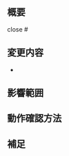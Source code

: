 <!-- あくまでテンプレートなので必ずしもすべての項目を埋めなくてよい -->
## 概要
<!-- 変更の目的 もしくは 関連する Issue 番号 -->
close #

## 変更内容
<!-- ビューの変更がある場合はスクショによる比較などがあるとわかりやすい -->
- 

## 影響範囲
<!-- この関数を変更したのでこの機能にも影響がある、など -->

## 動作確認方法
<!-- 動作確認として行ったことやアクセスポイント など -->

## 補足
<!-- レビューをする際に見てほしい点、ローカル環境で試す際の注意点、動作に必要な 環境変数 / 依存関係 / DBの更新 など -->